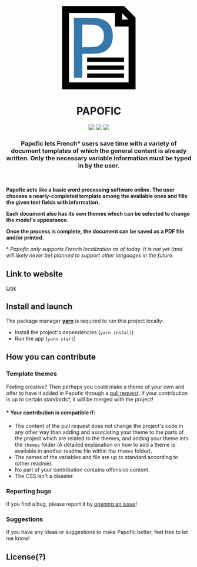 <div align="center"><img src="papofic_logo.png" alt="papofic_logo" width="200px" height="auto">

# PAPOFIC

<p align="middle">
<a><img src="https://img.shields.io/badge/v16.13.1-react-61DAFB"/></a>
<a><img src="https://img.shields.io/badge/v3.7.2-typescript-207ABF"/></a>
<a><img src="https://img.shields.io/badge/v1.22.0-yarn-2C8EBB"/></a>
</p>

### Papofic lets French\* users save time with a variety of document templates of which the general content is already written. Only the necessary variable information must be typed in by the user.

</div>

<br />

**Papofic acts like a basic word processing software online. The user chooses a nearly-completed template among the available ones and fills the given text fields with information.**

**Each document also has its own themes which can be selected to change the model's appearance.**

**Once the process is complete, the document can be saved as a PDF file and/or printed.**

\* _Papofic only supports French localization as of today. It is not yet (and will likely never be) planned to support other languages in the future._

## Link to website

[Link](http://localhost:3000/)

## Install and launch

The package manager **[yarn](https://yarnpkg.com/)** is required to run this project locally:

- Install the project's dependencies (`yarn install`)
- Run the app (`yarn start`)

## How you can contribute

### Template themes

Feeling creative? Then perhaps you could make a theme of your own and offer to have it added in Papofic through a [pull request](https://github.com/daybrush/selecto/compare). If your contribution is up to certain standards\*, it will be merged with the project!

#### \* Your contribution is compatible if:

- The content of the pull request does not change the project's code in any other way than adding and associating your theme to the parts of the project which are related to the themes, and adding your theme into the `themes` folder (A detailed explanation on how to add a theme is available in another readme file within the `themes` folder).
- The names of the variables and file are up to standard according to (other readme).
- No part of your contribution contains offensive content.
- The CSS isn't a disaster.

### Reporting bugs

If you find a bug, please report it by [opening an issue](https://github.com/angelinopersia/papofic/issues/new)!

### Suggestions

If you have any ideas or suggestions to make Papofic better, feel free to let me know!

## License(?)
